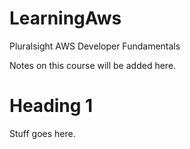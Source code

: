 # LearningAws
Pluralsight AWS Developer Fundamentals

Notes on this course will be added here.

# Heading 1

Stuff goes here.
